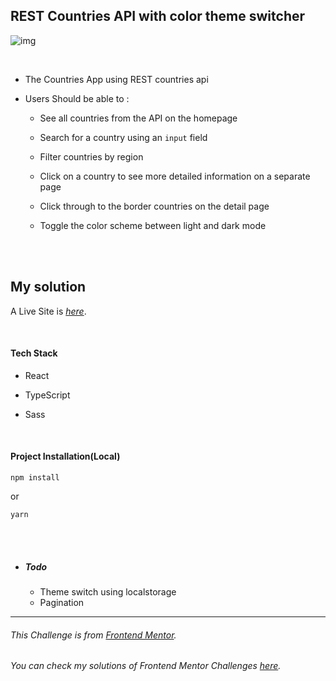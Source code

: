 ## REST Countries API with color theme switcher

![img](https://res.cloudinary.com/dz209s6jk/image/upload/v1554827486/Challenges/wirxeocmd6tpnn9c5oqc.jpg)

<br>

- The Countries App using REST countries api

- Users Should be able to :

  - See all countries from the API on the homepage

  - Search for a country using an `input` field

  - Filter countries by region

  - Click on a country to see more detailed information on a separate page

  - Click through to the border countries on the detail page

  - Toggle the color scheme between light and dark mode 

<br>

<br>

## My solution

A Live Site is [*here*](https://rest-countries-api-with-color-theme-switcher-beta.vercel.app/).

<br>

#### Tech Stack

- React

- TypeScript

- Sass

<br>

#### Project Installation(Local)

```
npm install
```

or

```
yarn
```

<br>

<br>

- ##### Todo 

  - Theme switch using localstorage
  - Pagination

------

###### This Challenge is from [*Frontend Mentor*](https://www.frontendmentor.io/challenges/rest-countries-api-with-color-theme-switcher-5cacc469fec04111f7b848ca).

###### You can check my solutions of Frontend Mentor Challenges [*here*](https://github.com/SewookHan/frontend-mentor-challenges). 
